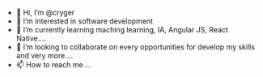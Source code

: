 - 👋 Hi, I’m @cryger
- 👀 I’m interested in software development
- 🌱 I’m currently learning maching learning, IA, Angular JS, React Native....
- 💞️ I’m looking to collaborate on every opportunities for develop my skills and very more....
- 📫 How to reach me ...

<!---
cryger/cryger is a ✨ special ✨ repository because its `README.md` (this file) appears on your GitHub profile.
You can click the Preview link to take a look at your changes.
--->


